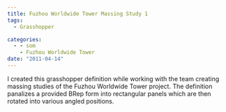 ```yaml
---
title: Fuzhou Worldwide Tower Massing Study 1
tags:
  - Grasshopper

categories:
  - - som
    - Fuzhou Worldwide Tower
date: "2011-04-14"
---
```


I created this grasshopper definition while working with the team creating massing studies of the Fuzhou Worldwide Tower project. The definition panalizes a provided BRep form into rectangular panels which are then rotated into various angled positions.

